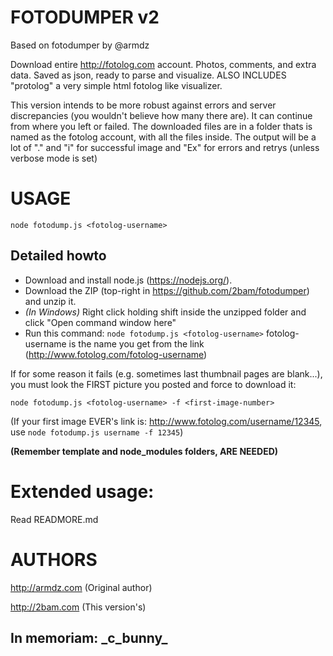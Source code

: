 
# FOTODUMPER v2

Based on fotodumper by @armdz

Download entire http://fotolog.com account. Photos, comments, and extra data. Saved as json, ready to parse and visualize.
ALSO INCLUDES "protolog" a very simple html fotolog like visualizer.

This version intends to be more robust against errors and server discrepancies (you wouldn't believe how many there are).
It can continue from where you left or failed. The downloaded files are in a folder thats is named as the fotolog account, with all the files inside.
The output will be a lot of "." and "i" for successful image and "Ex" for errors and retrys (unless verbose mode is set)

# USAGE
`node fotodump.js <fotolog-username>`

## Detailed howto

* Download and install node.js (https://nodejs.org/).
* Download the ZIP (top-right in https://github.com/2bam/fotodumper) and unzip it.
* _(In Windows)_ Right click holding shift inside the unzipped folder and click "Open command window here"
* Run this command: `node fotodump.js <fotolog-username>`
fotolog-username is the name you get from the link (http://www.fotolog.com/fotolog-username)

If for some reason it fails (e.g. sometimes last thumbnail pages are blank...), you must look the FIRST picture you posted and force to download it:

`node fotodump.js <fotolog-username> -f <first-image-number>`

(If your first image EVER's link is: http://www.fotolog.com/username/12345, use `node fotodump.js username -f 12345`)

**(Remember template and node_modules folders, ARE NEEDED)**

# Extended usage:
Read READMORE.md

# AUTHORS

http://armdz.com (Original author)

http://2bam.com (This version's)

## In memoriam: \_c\_bunny\_
